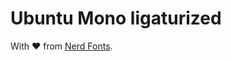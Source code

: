 # Ubuntu Mono ligaturized

With ❤️ from [Nerd Fonts](https://github.com/ryanoasis/nerd-fonts/tree/master/patched-fonts/UbuntuMono "Nerd Fonts - Ubuntu Mono").